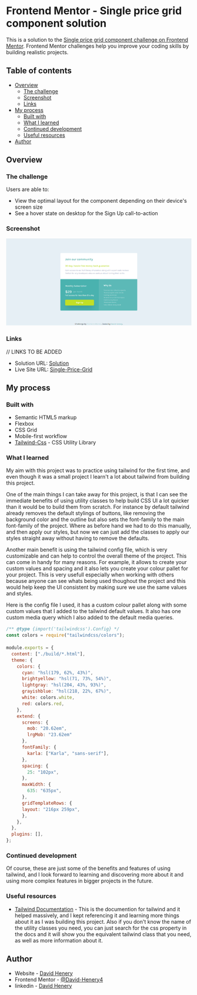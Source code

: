 # Frontend Mentor - Single price grid component solution

This is a solution to the [Single price grid component challenge on Frontend Mentor](https://www.frontendmentor.io/challenges/single-price-grid-component-5ce41129d0ff452fec5abbbc). Frontend Mentor challenges help you improve your coding skills by building realistic projects. 

## Table of contents

- [Overview](#overview)
  - [The challenge](#the-challenge)
  - [Screenshot](#screenshot)
  - [Links](#links)
- [My process](#my-process)
  - [Built with](#built-with)
  - [What I learned](#what-i-learned)
  - [Continued development](#continued-development)
  - [Useful resources](#useful-resources)
- [Author](#author)


## Overview

### The challenge

Users are able to:

- View the optimal layout for the component depending on their device's screen size
- See a hover state on desktop for the Sign Up call-to-action

### Screenshot

![desktop](./screenshot/screenshot.png)


### Links

// LINKS TO BE ADDED
- Solution URL: [Solution](https://www.frontendmentor.io/solutions/singlepricegridresponsive-cssgrid-flexbox-tailwind-2imG5rPcRD)
- Live Site URL: [Single-Price-Grid](https://your-live-site-url.com)

## My process

### Built with

- Semantic HTML5 markup
- Flexbox
- CSS Grid
- Mobile-first workflow
- [Tailwind-Css](https://reactjs.org/) - CSS Utility Library


### What I learned

My aim with this project was to practice using tailwind for the first time, and even though it was a small project I learn't a lot about tailwind from building this project.

One of the main things I can take away for this project, is that I can see the immediate benefits of using utility classes to help build CSS UI a lot quicker than it would be to build them from scratch.
For instance by default tailwind already removes the default stylings of buttons, like removing the background color and the outline but also sets the font-family to the main font-family of the project. Where as before hand we had to do this manually, and then apply our styles, but now we can just add the classes to apply our styles straight away without having to remove the defaults.

Another main benefit is using the tailwind config file, which is very customizable and can help to control the overall theme of the project. This can come in handy for many reasons. For example, it allows to create your custom values and spacing and it also lets you create your colour pallet for your project. This is very usefull especially when working with others because anyone can see whats being used thoughout the project and this would help keep the UI consistent by making sure we use the same values and styles.

Here is the config file I used,
it has a custom colour pallet along
with some custom values that I added to the tailwind default values. It also has one custom media query which I also added to the default media queries.

```js
/** @type {import('tailwindcss').Config} */
const colors = require("tailwindcss/colors");

module.exports = {
  content: ["./build/*.html"],
  theme: {
    colors: {
      cyan: "hsl(179, 62%, 43%)",
      brightyellow: "hsl(71, 73%, 54%)",
      lightgray: "hsl(204, 43%, 93%)",
      grayishblue: "hsl(218, 22%, 67%)",
      white: colors.white,
      red: colors.red,
    },
    extend: {
      screens: {
        mob: "20.62em",
        lrgMob: "23.62em"
      },
      fontFamily: {
        karla: ["Karla", "sans-serif"],
      },
      spacing: {
        25: "102px",
      },
      maxWidth: {
        635: "635px",
      },
      gridTemplateRows: {
      layout: "216px 259px",
      },
    },
  },
  plugins: [],
};
```

### Continued development

Of course, these are just some of the benefits and features of using tailwind, and I look forward to learning and discovering more about it and using more complex features in bigger projects in the future.


### Useful resources

- [Tailwind Documentation](https://tailwindcss.com/docs/installation) - This is the documention for tailwind and it helped massively, and I kept referencing it and learning more things about it as I was building this project. Also if you don't know the name of the utility classes you need, you can just search for the css property in the docs and it will show you the equivalent tailwind class that you need, as well as more information about it.

## Author

- Website - [David Henery](https://www.your-site.com)
- Frontend Mentor - [@David-Henery4](https://www.frontendmentor.io/profile/David-Henery4)
- linkedin - [David Henery](https://www.linkedin.com/in/david-henery-725458241)


